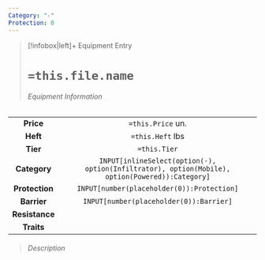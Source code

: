 ```yaml
---
Category: "-"
Protection: 0
---
```

> [!infobox|left]+ Equipment Entry
> # `=this.file.name`
> ###### Equipment Information
|                |                                                                                      |
|:--------------:|:------------------------------------------------------------------------------------:|
|   **Price**    |                                  `=this.Price` un.                                   |
|    **Heft**    |                                   `=this.Heft` lbs                                   |
|    **Tier**    |                                     `=this.Tier`                                     |
|  **Category**  | `INPUT[inlineSelect(option(-), option(Infiltrator), option(Mobile), option(Powered)):Category]` |
| **Protection** |                      `INPUT[number(placeholder(0)):Protection]`                      |
|  **Barrier**   |       `INPUT[number(placeholder(0)):Barrier]`                                                                               |
| **Resistance** |                                                                                      |
|   **Traits**   |                                                                                      |
> ###### *Description*

